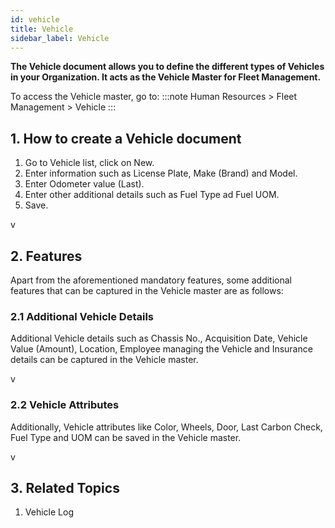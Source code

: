```yaml
---
id: vehicle
title: Vehicle
sidebar_label: Vehicle
---
```


**The Vehicle document allows you to define the different types of Vehicles in your Organization. It acts as the Vehicle Master for Fleet Management.**

To access the Vehicle master, go to:
:::note
Human Resources > Fleet Management > Vehicle
:::

## 1. How to create a Vehicle document

1. Go to Vehicle list, click on New.
1. Enter information such as License Plate, Make (Brand) and Model.
1. Enter Odometer value (Last).
1. Enter other additional details such as Fuel Type ad Fuel UOM.
1. Save.

v

## 2. Features

Apart from the aforementioned mandatory features, some additional features that can be captured in the Vehicle master are as follows:

### 2.1 Additional Vehicle Details

Additional Vehicle details such as Chassis No., Acquisition Date, Vehicle Value (Amount), Location, Employee managing the Vehicle and Insurance details can be captured in the Vehicle master.

v

### 2.2 Vehicle Attributes

Additionally, Vehicle attributes like Color, Wheels, Door, Last Carbon Check, Fuel Type and UOM can be saved in the Vehicle master.

v

## 3. Related Topics

1. Vehicle Log
